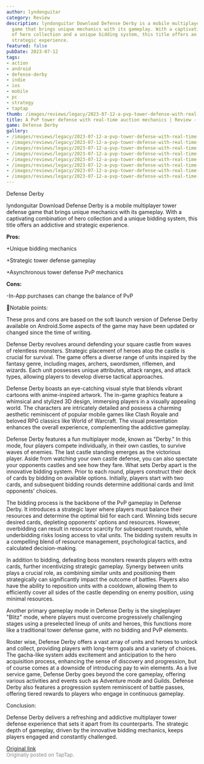 ```yaml
---
author: lyndonguitar
category: Review
description: lyndonguitar Download Defense Derby is a mobile multiplayer tower defense
  game that brings unique mechanics with its gameplay. With a captivating combination
  of hero collection and a unique bidding system, this title offers an addictive and
  strategic experience.
featured: false
pubDate: 2023-07-12
tags:
- action
- android
- defense-derby
- indie
- ios
- mobile
- pc
- strategy
- taptap
thumb: /images/reviews/legacy/2023-07-12-a-pvp-tower-defense-with-real-time-auction-mechanics--review---defense-derby-0.avif
title: A PvP tower defense with real-time auction mechanics | Review - Defense Derby
game: Defense Derby
gallery:
- /images/reviews/legacy/2023-07-12-a-pvp-tower-defense-with-real-time-auction-mechanics--review---defense-derby-0.avif
- /images/reviews/legacy/2023-07-12-a-pvp-tower-defense-with-real-time-auction-mechanics--review---defense-derby-1.avif
- /images/reviews/legacy/2023-07-12-a-pvp-tower-defense-with-real-time-auction-mechanics--review---defense-derby-2.avif
- /images/reviews/legacy/2023-07-12-a-pvp-tower-defense-with-real-time-auction-mechanics--review---defense-derby-3.avif
- /images/reviews/legacy/2023-07-12-a-pvp-tower-defense-with-real-time-auction-mechanics--review---defense-derby-4.avif
- /images/reviews/legacy/2023-07-12-a-pvp-tower-defense-with-real-time-auction-mechanics--review---defense-derby-5.avif
- /images/reviews/legacy/2023-07-12-a-pvp-tower-defense-with-real-time-auction-mechanics--review---defense-derby-6.avif
- /images/reviews/legacy/2023-07-12-a-pvp-tower-defense-with-real-time-auction-mechanics--review---defense-derby-7.avif
---
```

Defense Derby

lyndonguitar
Download
Defense Derby is a mobile multiplayer tower defense game that brings unique mechanics with its gameplay. With a captivating combination of hero collection and a unique bidding system, this title offers an addictive and strategic experience.


**Pros:**


+Unique bidding mechanics

+Strategic tower defense gameplay

+Asynchronous tower defense PvP mechanics


**Cons:**


-In-App purchases can change the balance of PvP

📝Notable points:

These pros and cons are based on the soft launch version of Defense Derby available on Android.Some aspects of the game may have been updated or changed since the time of writing.

Defense Derby revolves around defending your square castle from waves of relentless monsters. Strategic placement of heroes atop the castle is crucial for survival. The game offers a diverse range of units inspired by the fantasy genre, including mages, archers, swordsmen, riflemen, and wizards. Each unit possesses unique attributes, attack ranges, and attack types, allowing players to develop diverse tactical approaches.

Defense Derby boasts an eye-catching visual style that blends vibrant cartoons with anime-inspired artwork. The in-game graphics feature a whimsical and stylized 3D design, immersing players in a visually appealing world. The characters are intricately detailed and possess a charming aesthetic reminiscent of popular mobile games like Clash Royale and beloved RPG classics like World of Warcraft. The visual presentation enhances the overall experience, complementing the addictive gameplay.

Defense Derby features a fun multiplayer mode, known as "Derby." In this mode, four players compete individually, in their own castles, to survive waves of enemies. The last castle standing emerges as the victorious player. Aside from watching your own castle defense, you can also spectate your opponents castles and see how they fare. What sets Derby apart is the innovative bidding system. Prior to each round, players construct their deck of cards by bidding on available options. Initially, players start with two cards, and subsequent bidding rounds determine additional cards and limit opponents' choices.

The bidding process is the backbone of the PvP gameplay in Defense Derby. It introduces a strategic layer where players must balance their resources and determine the optimal bid for each card. Winning bids secure desired cards, depleting opponents' options and resources. However, overbidding can result in resource scarcity for subsequent rounds, while underbidding risks losing access to vital units. The bidding system results in a compelling blend of resource management, psychological tactics, and calculated decision-making.

In addition to bidding, defeating boss monsters rewards players with extra cards, further incentivizing strategic gameplay. Synergy between units plays a crucial role, as combining similar units and positioning them strategically can significantly impact the outcome of battles. Players also have the ability to reposition units with a cooldown, allowing them to efficiently cover all sides of the castle depending on enemy position, using minimal resources.

Another primary gameplay mode in Defense Derby is the singleplayer "Blitz" mode, where players must overcome progressively challenging stages using a preselected lineup of units and heroes, this functions more like a traditional tower defense game, with no bidding and PvP elements.

Roster wise, Defense Derby offers a vast array of units and heroes to unlock and collect, providing players with long-term goals and a variety of choices. The gacha-like system adds excitement and anticipation to the hero acquisition process, enhancing the sense of discovery and progression, but of course comes at a downside of introducing pay to win elements. As a live service game, Defense Derby goes beyond the core gameplay, offering various activities and events such as Adventure mode and Guilds. Defense Derby also features a progression system reminiscent of battle passes, offering tiered rewards to players who engage in continuous gameplay.

Conclusion:

Defense Derby delivers a refreshing and addictive multiplayer tower defense experience that sets it apart from its counterparts. The strategic depth of gameplay, driven by the innovative bidding mechanics, keeps players engaged and constantly challenged.

[Original link](https://m.taptap.io/post/5989547?share_id=5a00978d69ca&utm_medium=share&utm_source=discord)<br><span style="font-size: 0.95em; color: #888;">Originally posted on TapTap.</span>